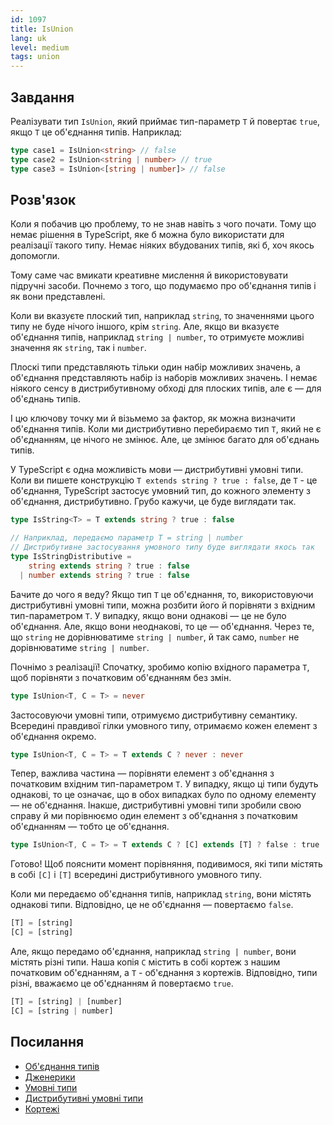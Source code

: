 ```yaml
---
id: 1097
title: IsUnion
lang: uk
level: medium
tags: union
---
```


## Завдання

Реалізувати тип `IsUnion`, який приймає тип-параметр `T` й повертає `true`, якщо `T` це об'єднання типів.
Наприклад:

```typescript
type case1 = IsUnion<string> // false
type case2 = IsUnion<string | number> // true
type case3 = IsUnion<[string | number]> // false
```

## Розв'язок

Коли я побачив цю проблему, то не знав навіть з чого почати.
Тому що немає рішення в TypeScript, яке б можна було використати для реалізації такого типу.
Немає ніяких вбудованих типів, які б, хоч якось допомогли.

Тому саме час вмикати креативне мислення й використовувати підручні засоби.
Почнемо з того, що подумаємо про об'єднання типів і як вони представлені.

Коли ви вказуєте плоский тип, наприклад `string`, то значеннями цього типу не буде нічого іншого, крім `string`.
Але, якщо ви вказуєте об'єднання типів, наприклад `string | number`, то отримуєте можливі значення як `string`, так і `number`.

Плоскі типи представляють тільки один набір можливих значень, а об'єднання представляють набір із наборів можливих значень.
І немає ніякого сенсу в дистрибутивному обході для плоских типів, але є — для об'єднань типів.

І цю ключову точку ми й візьмемо за фактор, як можна визначити об'єднання типів.
Коли ми дистрибутивно перебираємо тип `T`, який не є об'єднанням, це нічого не змінює.
Але, це змінює багато для об'єднань типів.

У TypeScript є одна можливість мови — дистрибутивні умовні типи.
Коли ви пишете конструкцію `T extends string ? true : false`, де `T` - це об'єднання, TypeScript застосує умовний тип, до кожного элементу з об'єднання, дистрибутивно.
Грубо кажучи, це буде виглядати так.

```typescript
type IsString<T> = T extends string ? true : false

// Наприклад, передаємо параметр T = string | number
// Дистрибутивне застосування умовного типу буде виглядати якось так
type IsStringDistributive =
    string extends string ? true : false
  | number extends string ? true : false
```

Бачите до чого я веду?
Якщо тип `T` це об'єднання, то, використовуючи дистрибутивні умовні типи, можна розбити його й порівняти з вхідним тип-параметром `T`.
У випадку, якщо вони однакові — це не було об'єднання.
Але, якщо вони неоднакові, то це — об'єднання.
Через те, що `string` не дорівнюватиме `string | number`, й так само, `number` не дорівнюватиме `string | number`.

Почнімо з реалізації!
Спочатку, зробимо копію вхідного параметра `T`, щоб порівняти з початковим об'єднанням без змін.

```typescript
type IsUnion<T, C = T> = never
```

Застосовуючи умовні типи, отримуємо дистрибутивну семантику.
Всередині правдивої гілки умовного типу, отримаємо кожен елемент з об'єднання окремо.

```typescript
type IsUnion<T, C = T> = T extends C ? never : never
```

Тепер, важлива частина — порівняти елемент з об'єднання з початковим вхідним тип-параметром `T`.
У випадку, якщо ці типи будуть однакові, то це означає, що в обох випадках було по одному елементу — не об'єднання.
Інакше, дистрибутивні умовні типи зробили свою справу й ми порівнюємо один елемент з об'єднання з початковим об'єднанням — тобто це об'єднання.

```typescript
type IsUnion<T, C = T> = T extends C ? [C] extends [T] ? false : true : never
```

Готово!
Щоб пояснити момент порівняння, подивимося, які типи містять в собі `[C]` і `[T]` всередині дистрибутивного умовного типу.

Коли ми передаємо об'єднання типів, наприклад `string`, вони містять однакові типи.
Відповідно, це не об'єднання — повертаємо `false`.

```typescript
[T] = [string]
[C] = [string]
```

Але, якщо передамо об'єднання, наприклад `string | number`, вони містять різні типи.
Наша копія `C` містить в собі кортеж з нашим початковим об'єднанням, а `T` - об'єднання з кортежів.
Відповідно, типи різні, вважаємо це об'єднанням й повертаємо `true`.

```typescript
[T] = [string] | [number]
[C] = [string | number]
```

## Посилання

- [Об'єднання типів](https://www.typescriptlang.org/docs/handbook/2/everyday-types.html#union-types)
- [Дженерики](https://www.typescriptlang.org/docs/handbook/2/generics.html)
- [Умовні типи](https://www.typescriptlang.org/docs/handbook/2/conditional-types.html)
- [Дистрибутивні умовні типи](https://www.typescriptlang.org/docs/handbook/2/conditional-types.html#distributive-conditional-types)
- [Кортежі](https://www.typescriptlang.org/docs/handbook/release-notes/typescript-1-3.html#tuple-types)
